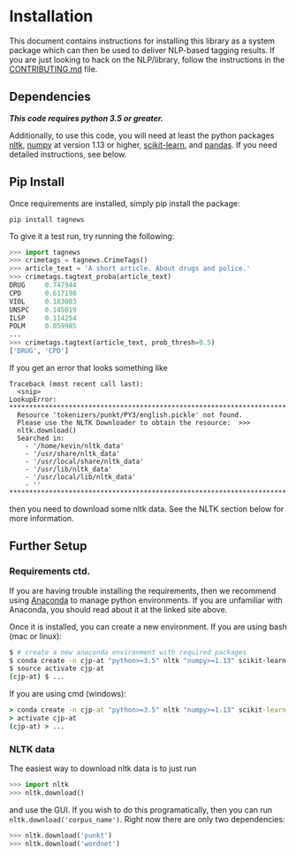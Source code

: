 # Installation

This document contains instructions for installing this library as a system package which can then be used to deliver NLP-based tagging results. If you are just looking to hack on the NLP/library, follow the instructions in the [CONTRIBUTING.md](CONTRIBUTING.md) file.

## Dependencies

***This code requires python 3.5 or greater.***

Additionally, to use this code, you will need at least the python packages [nltk](http://www.nltk.org/), [numpy](http://www.numpy.org/) at version 1.13 or higher, [scikit-learn](http://scikit-learn.org/), and [pandas](http://pandas.pydata.org/). If you need detailed instructions, see below.

## Pip Install

Once requirements are installed, simply pip install the package:

```
pip install tagnews
```

To give it a test run, try running the following:

```python
>>> import tagnews
>>> crimetags = tagnews.CrimeTags()
>>> article_text = 'A short article. About drugs and police.'
>>> crimetags.tagtext_proba(article_text)
DRUG     0.747944
CPD      0.617198
VIOL     0.183003
UNSPC    0.145019
ILSP     0.114254
POLM     0.059985
...
>>> crimetags.tagtext(article_text, prob_thresh=0.5)
['DRUG', 'CPD']
```

If you get an error that looks something like

```
Traceback (most recent call last):
  <snip>
LookupError:
**********************************************************************
  Resource 'tokenizers/punkt/PY3/english.pickle' not found.
  Please use the NLTK Downloader to obtain the resource:  >>>
  nltk.download()
  Searched in:
    - '/home/kevin/nltk_data'
    - '/usr/share/nltk_data'
    - '/usr/local/share/nltk_data'
    - '/usr/lib/nltk_data'
    - '/usr/local/lib/nltk_data'
    - ''
**********************************************************************
```

then you need to download some nltk data. See the NLTK section below for more information.

## Further Setup

### Requirements ctd.

If you are having trouble installing the requirements, then we recommend using [Anaconda](https://www.continuum.io/downloads) to manage python environments. If you are unfamiliar with Anaconda, you should read about it at the linked site above.

Once it is installed, you can create a new environment. If you are using bash (mac or linux):

```bash
$ # create a new anaconda environment with required packages
$ conda create -n cjp-at "python>=3.5" nltk "numpy>=1.13" scikit-learn pandas pytest
$ source activate cjp-at
(cjp-at) $ ...
```

If you are using cmd (windows):

```cmd
> conda create -n cjp-at "python>=3.5" nltk "numpy>=1.13" scikit-learn pandas pytest
> activate cjp-at
(cjp-at) > ...
```

### NLTK data

The easiest way to download nltk data is to just run

```python
>>> import nltk
>>> nltk.download()
```

and use the GUI. If you wish to do this programatically, then you can run `nltk.download('corpus_name')`. Right now there are only two dependencies:

```python
>>> nltk.download('punkt')
>>> nltk.download('wordnet')
```
